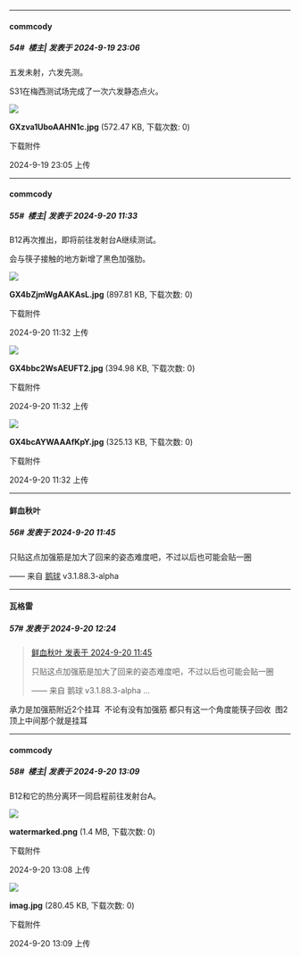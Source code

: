 ﻿
*****

####  commcody  
##### 54#         楼主| 发表于 2024-9-19 23:06

五发未射，六发先测。

S31在梅西测试场完成了一次六发静态点火。

<img src="https://img.saraba1st.com/forum/202409/19/230556h77lb1z4r007uu0l.jpg" referrerpolicy="no-referrer">

<strong>GXzva1UboAAHN1c.jpg</strong> (572.47 KB, 下载次数: 0)

下载附件

2024-9-19 23:05 上传


*****

####  commcody  
##### 55#         楼主| 发表于 2024-9-20 11:33

B12再次推出，即将前往发射台A继续测试。

会与筷子接触的地方新增了黑色加强肋。

<img src="https://img.saraba1st.com/forum/202409/20/113217ncp7zdd9m3eopo9e.jpg" referrerpolicy="no-referrer">

<strong>GX4bZjmWgAAKAsL.jpg</strong> (897.81 KB, 下载次数: 0)

下载附件

2024-9-20 11:32 上传

<img src="https://img.saraba1st.com/forum/202409/20/113217zk8fr7j57o50ljlf.jpg" referrerpolicy="no-referrer">

<strong>GX4bbc2WsAEUFT2.jpg</strong> (394.98 KB, 下载次数: 0)

下载附件

2024-9-20 11:32 上传

<img src="https://img.saraba1st.com/forum/202409/20/113217mc9xicn690brj9co.jpg" referrerpolicy="no-referrer">

<strong>GX4bcAYWAAAfKpY.jpg</strong> (325.13 KB, 下载次数: 0)

下载附件

2024-9-20 11:32 上传


*****

####  鲜血秋叶  
##### 56#       发表于 2024-9-20 11:45

只贴这点加强筋是加大了回来的姿态难度吧，不过以后也可能会贴一圈

—— 来自 [鹅球](https://www.pgyer.com/xfPejhuq) v3.1.88.3-alpha


*****

####  瓦格雷  
##### 57#       发表于 2024-9-20 12:24

<blockquote><a href="httphttps://bbs.saraba1st.com/2b/forum.php?mod=redirect&amp;goto=findpost&amp;pid=66254595&amp;ptid=2190881" target="_blank">鲜血秋叶 发表于 2024-9-20 11:45</a>

只贴这点加强筋是加大了回来的姿态难度吧，不过以后也可能会贴一圈

—— 来自 鹅球 v3.1.88.3-alpha ...</blockquote>
承力是加强筋附近2个挂耳  不论有没有加强筋 都只有这一个角度能筷子回收  图2顶上中间那个就是挂耳 


*****

####  commcody  
##### 58#         楼主| 发表于 2024-9-20 13:09

B12和它的热分离环一同启程前往发射台A。

<img src="https://img.saraba1st.com/forum/202409/20/130837z28ki3i3w8aeed26.png" referrerpolicy="no-referrer">

<strong>watermarked.png</strong> (1.4 MB, 下载次数: 0)

下载附件

2024-9-20 13:08 上传

<img src="https://img.saraba1st.com/forum/202409/20/130901tr8a128tmmm8rcb0.jpg" referrerpolicy="no-referrer">

<strong>imag.jpg</strong> (280.45 KB, 下载次数: 0)

下载附件

2024-9-20 13:09 上传

